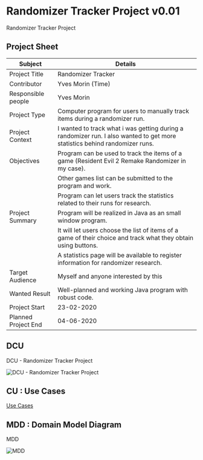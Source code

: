 # Randomizer Tracker Project v0.01
Randomizer Tracker Project

## Project Sheet
| Subject             | Details                                                                                                                    |
| ------------------- | -------------------------------------------------------------------------------------------------------------------------- |
| Project Title       | Randomizer Tracker                                                                                                         |
| Contributor         | Yves Morin (Time)                                                                                                          |
| Responsible people  | Yves Morin                                                                                                                 |
| Project Type        | Computer program for users to manually track items during a randomizer run.                                                |
| Project Context     | I wanted to track what i was getting during a randomizer run. I also wanted to get more statistics behind randomizer runs. |
| Objectives          | Program can be used to track the items of a game (Resident Evil 2 Remake Randomizer in my case).                           |
|                     | Other games list can be submitted to the program and work.                                                                 |
|                     | Program can let users track the statistics related to their runs for research.                                             |
| Project Summary     | Program will be realized in Java as an small window program.                                                               |
|                     | It will let users choose the list of items of a game of their choice and track what they obtain using buttons.             |
|                     | A statistics page will be available to register information for randomizer research.                                       |
| Target Audience     | Myself and anyone interested by this                                                                                       |
| Wanted Result       | Well-planned and working Java program with robust code.                                                                    |
| Project Start       | 23-02-2020                                                                                                                 |
| Planned Project End | 04-06-2020                                                                                                                 |


## DCU

DCU - Randomizer Tracker Project

![DCU - Randomizer Tracker Project](https://www.plantuml.com/plantuml/png/0/XPB1ReCm38RlUGghf-tGTwZKNIeX5P6okmk6PeK4EQPID-tTPy96gstQ90IM_-__uoHieY3Bs7UceqP00h1hJmArOwh41M_YsVa16Nk8Skr8t-ogvBWf0rPdRCacO3BUQKVLMWwZhwlG1GPXz54bylTKJGsEdJJ1YyUUu9cuHe_6Y1FDVDgMi8O2VHrwzqeC1zPO_UOSNgRr35QYuNc7L-rYXDoOQH3qhTfNzXg5-XMy6O27B60Dw66dBSXSbCV9a6MJPl52FpMRj2qAjO5r_OK83SY9Rk1sDu45LV-ZnHVRXyiVL89AtVU290TsIIvtnHmIIRuPiyNuYreccnsFlHF8zEPr1bPm2FovumJi1_9W1KNFK-ytANkhYZuvhDVpeQNABbNQLwgAfPhdd9iBM2wzb3d75ERTRCZN-eDz0000 "DCU - Randomizer Tracker Project")


## CU : Use Cases

[Use Cases](/docs/UseCases/use_cases.md)

## MDD : Domain Model Diagram

MDD

![MDD](https://www.plantuml.com/plantuml/png/0/TPFRQjj048Rlzoc615ee1AmUQ1169B4R2DG44jghtAoaiRt9QjVCZafDwBjtTeLECT65PCtyt_mp8-zLO4tSDbQ55-CEcdG3WOyMvKwcUfEfSQjRorllsEa6uJTIhPsUA5QI8cyV6Gaz7mzuAu6LjvxWlBGjAejR1lP0PhTdg0rXnSOxjJSr0ZO7FaA3JOaKrCUnh3KEOpNmn7kl51kM5ZVhjLALrI70hu04ozNYMm6l__hW1bqhmUoB11N8nReCUVT8xsNBx9s4kXzg8EyOcvycSAIpdZOI3933DP4-nkpoldoMzWiGSEGYyxc01AKjvMcNRYVllgfQGbTXh6CSumvfTBr9NQJAqVPrtkDes-cAjs2S_n8-GB8Vjn2H7t-PTCMU-dKCsRMlsWPTclHhFwci-sLiMxI3wYmxWukBz4ZRpQ60HxIo1Qnbe2TtlRXKSyS9CfI9c7oo8FeiKofzlTFIesBSJ2UpdIvnEIodjTurdzI8zYj2pJtrBZJy4KuGDQIc7SrCbl201y8W4qTeyVra3e4-zL2osCXnsiqifi9PDvhaaEe_axshAtIrdDZ_ "MDD")

